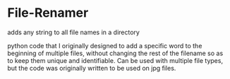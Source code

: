 # File-Renamer
adds any string to all file names in a directory

python code that I originally designed to add a specific word to the beginning of multiple files, without changing the rest of the filename so as to keep them unique and identifiable. Can be used with multiple file types, but the code was originally written to be used on jpg files. 
